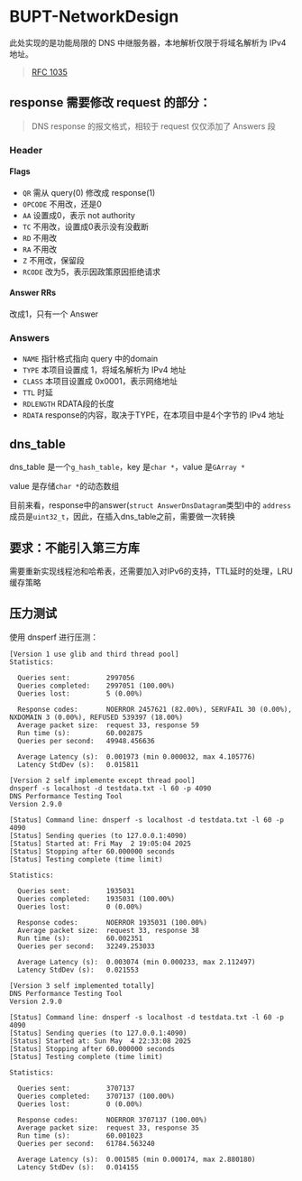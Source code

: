 # BUPT-NetworkDesign

此处实现的是功能局限的 DNS 中继服务器，本地解析仅限于将域名解析为 IPv4 地址。

> [RFC 1035](https://datatracker.ietf.org/doc/html/rfc1035)

## response 需要修改 request 的部分：
> DNS response 的报文格式，相较于 request 仅仅添加了 Answers 段
### Header
#### Flags
* `QR` 需从 query(0) 修改成 response(1)
* `OPCODE` 不用改，还是0
* `AA` 设置成0，表示 not authority
* `TC` 不用改，设置成0表示没有没截断
* `RD` 不用改
* `RA` 不用改
* `Z`  不用改，保留段
* `RCODE` 改为5，表示因政策原因拒绝请求
#### Answer RRs
改成1，只有一个 Answer

### Answers
* `NAME` 指针格式指向 query 中的domain
* `TYPE` 本项目设置成 1，将域名解析为 IPv4 地址
* `CLASS` 本项目设置成 0x0001，表示网络地址
* `TTL` 时延
* `RDLENGTH` RDATA段的长度
* `RDATA` response的内容，取决于TYPE，在本项目中是4个字节的 IPv4 地址

## dns_table
dns_table 是一个`g_hash_table`，key 是`char *`，value 是`GArray *`

value 是存储`char *`的动态数组

目前来看，response中的answer(`struct AnswerDnsDatagram`类型)中的
`address`成员是`uint32_t`，因此，在插入dns_table之前，需要做一次转换

## 要求：不能引入第三方库
需要重新实现线程池和哈希表，还需要加入对IPv6的支持，TTL延时的处理，LRU 缓存策略

## 压力测试
使用 dnsperf 进行压测：
```
[Version 1 use glib and third thread pool]
Statistics:

  Queries sent:         2997056
  Queries completed:    2997051 (100.00%)
  Queries lost:         5 (0.00%)

  Response codes:       NOERROR 2457621 (82.00%), SERVFAIL 30 (0.00%), NXDOMAIN 3 (0.00%), REFUSED 539397 (18.00%)
  Average packet size:  request 33, response 59
  Run time (s):         60.002875
  Queries per second:   49948.456636

  Average Latency (s):  0.001973 (min 0.000032, max 4.105776)
  Latency StdDev (s):   0.015811

[Version 2 self implemente except thread pool]
dnsperf -s localhost -d testdata.txt -l 60 -p 4090
DNS Performance Testing Tool
Version 2.9.0

[Status] Command line: dnsperf -s localhost -d testdata.txt -l 60 -p 4090
[Status] Sending queries (to 127.0.0.1:4090)
[Status] Started at: Fri May  2 19:05:04 2025
[Status] Stopping after 60.000000 seconds
[Status] Testing complete (time limit)

Statistics:

  Queries sent:         1935031
  Queries completed:    1935031 (100.00%)
  Queries lost:         0 (0.00%)

  Response codes:       NOERROR 1935031 (100.00%)
  Average packet size:  request 33, response 38
  Run time (s):         60.002351
  Queries per second:   32249.253033

  Average Latency (s):  0.003074 (min 0.000233, max 2.112497)
  Latency StdDev (s):   0.021553

[Version 3 self implemented totally]
DNS Performance Testing Tool
Version 2.9.0

[Status] Command line: dnsperf -s localhost -d testdata.txt -l 60 -p 4090
[Status] Sending queries (to 127.0.0.1:4090)
[Status] Started at: Sun May  4 22:33:08 2025
[Status] Stopping after 60.000000 seconds
[Status] Testing complete (time limit)

Statistics:

  Queries sent:         3707137
  Queries completed:    3707137 (100.00%)
  Queries lost:         0 (0.00%)

  Response codes:       NOERROR 3707137 (100.00%)
  Average packet size:  request 33, response 35
  Run time (s):         60.001023
  Queries per second:   61784.563240

  Average Latency (s):  0.001585 (min 0.000174, max 2.880180)
  Latency StdDev (s):   0.014155
```